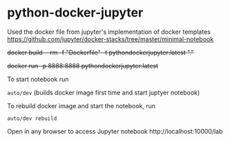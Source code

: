 # python-docker-jupyter

Used the docker file from jupyter's implementation of docker templates https://github.com/jupyter/docker-stacks/tree/master/minimal-notebook

~~docker build --rm -f "Dockerfile" -t pythondockerjupyter:latest "."~~

~~docker run -p 8888:8888 pythondockerjupyter:latest~~

To start notebook run

`auto/dev` (builds docker image first time and start juptyer notebook)

To rebuild docker image and start the notebook, run

`auto/dev rebuild`

Open in any browser to access Jupyter notebook
http://localhost:10000/lab
